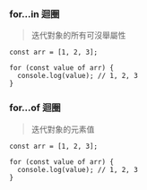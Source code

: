 
### for...in 迴圈

> 迭代對象的所有可沒舉屬性

```JS
const arr = [1, 2, 3];

for (const value of arr) {
  console.log(value); // 1, 2, 3
}

```


### for...of 迴圈

> 迭代對象的元素值

```JS
const arr = [1, 2, 3];

for (const value of arr) {
  console.log(value); // 1, 2, 3
}

```
